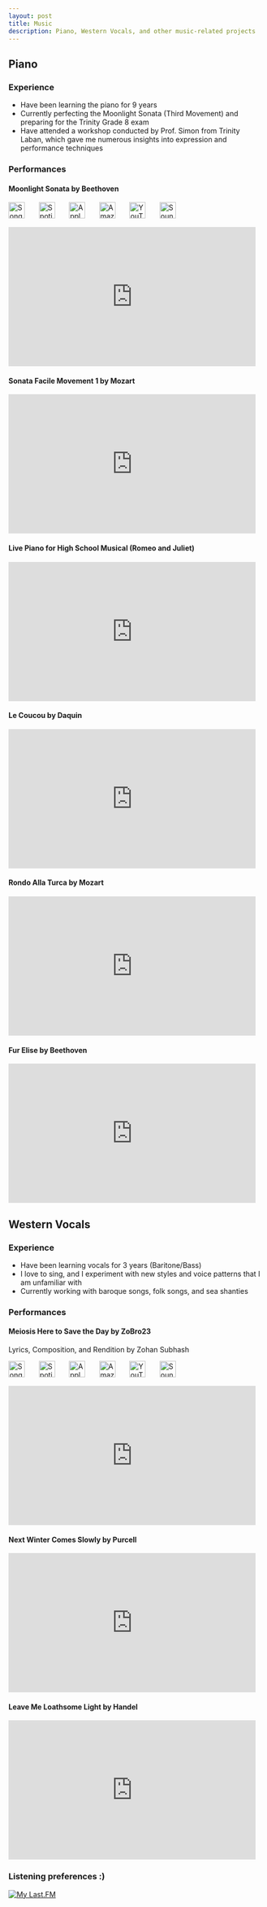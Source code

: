 ```yaml
---
layout: post
title: Music
description: Piano, Western Vocals, and other music-related projects
---
```

## Piano
### Experience
- Have been learning the piano for 9 years
- Currently perfecting the Moonlight Sonata (Third Movement) and preparing for the Trinity Grade 8 exam
- Have attended a workshop conducted by Prof. Simon from Trinity Laban, which gave me numerous insights into expression and performance techniques

### Performances
#### Moonlight Sonata by Beethoven

<p align="left">
  <a href="https://album.link/moonlight-sonata"><img style="margin: 0px; display: inline;" width="32px" title="SongLink" src="https://i.imgur.com/pfBS0xC.png"/></a>
  &#8287;&#8287;&#8287;&#8287;&#8287;
  <a href="https://open.spotify.com/album/7KRevugUlgGQqXYP6PxDfQ"><img style="margin: 0px; display: inline;" width="32px" title="Spotify" src="https://i.imgur.com/UTw76o4.png"></a>
  &#8287;&#8287;&#8287;&#8287;&#8287;
  <a href="https://geo.music.apple.com/in/album/_/1667277697?mt=1&app=music&ls=1&at=1000lHKX&ct=odesli_http&itscg=30200&itsct=odsl_m"><img style="margin: 0px; display: inline;" width="32px" title="Apple Music" src="https://i.imgur.com/JvX3OIp.png"></a>
  &#8287;&#8287;&#8287;&#8287;&#8287;
  <a href="https://music.amazon.com/albums/B0BSVFLV7L"><img style="margin: 0px; display: inline;" width="32px" title="Amazon Music" src="https://i.imgur.com/HFzqj4h.png"></a>
  &#8287;&#8287;&#8287;&#8287;&#8287;
  <a href="https://music.youtube.com/playlist?list=OLAK5uy_kjBmuKr8IUs7hx6pBgYgimz36u01cdhbA"><img style="margin: 0px; display: inline;" width="32px" title="YouTube" src="https://i.imgur.com/oPN1zuZ.png"></a>
  &#8287;&#8287;&#8287;&#8287;&#8287;
  <a href="https://soundcloud.com/zobro23/sets/moonlight-sonata"><img style="margin: 0px; display: inline;" width="32px" title="SoundCloud" src="https://i.imgur.com/jAIlfwk.png"></a>
  &#8287;&#8287;&#8287;&#8287;&#8287;
</p>

<iframe width="487" height="274" src="https://www.youtube.com/embed/P0Xs4BXAKcs" title="Beethoven's Moonlight Sonata @zobro23" frameborder="0" allow="accelerometer; autoplay; clipboard-write; encrypted-media; gyroscope; picture-in-picture" allowfullscreen></iframe>

#### Sonata Facile Movement 1 by Mozart

<iframe width="487" height="274" src="https://www.youtube.com/embed/s18RzRwRuX0" title="Mozart and Beethoven - Sonata Facile in C, Turkish March, Fur Elise" frameborder="0" allow="accelerometer; autoplay; clipboard-write; encrypted-media; gyroscope; picture-in-picture" allowfullscreen></iframe>

#### Live Piano for High School Musical (Romeo and Juliet)

<iframe width="487" height="274" src="https://www.youtube.com/embed/RiEvr4yPIds" title="Zohan's live piano for high school musical - Romeo and Juliet - Jan 2020" frameborder="0" allow="accelerometer; autoplay; clipboard-write; encrypted-media; gyroscope; picture-in-picture" allowfullscreen></iframe>

#### Le Coucou by Daquin

<iframe width="487" height="274" src="https://www.youtube.com/embed/2IgJMioWUgI" title="Le Coucou - Louis-Claude Daquin" frameborder="0" allow="accelerometer; autoplay; clipboard-write; encrypted-media; gyroscope; picture-in-picture" allowfullscreen></iframe>

#### Rondo Alla Turca by Mozart

<iframe width="487" height="274" src="https://www.youtube.com/embed/zEO4vtLZ7sQ" title="Rondo Alla Turca (Turkish March)- Mozart" frameborder="0" allow="accelerometer; autoplay; clipboard-write; encrypted-media; gyroscope; picture-in-picture" allowfullscreen></iframe>

#### Fur Elise by Beethoven

<iframe width="487" height="274" src="https://www.youtube.com/embed/llzPnF4Nv-0" title="Beethoven - Fur Elise" frameborder="0" allow="accelerometer; autoplay; clipboard-write; encrypted-media; gyroscope; picture-in-picture" allowfullscreen></iframe>

## Western Vocals
### Experience
- Have been learning vocals for 3 years (Baritone/Bass)
- I love to sing, and I experiment with new styles and voice patterns that I am unfamiliar with
- Currently working with baroque songs, folk songs, and sea shanties

### Performances
#### Meiosis Here to Save the Day by ZoBro23
Lyrics, Composition, and Rendition by Zohan Subhash

<p align="left">
  <a href="https://song.link/meiosis-here-to-save-the-day"><img style="margin: 0px; display: inline;" width="32px" title="SongLink" src="https://i.imgur.com/pfBS0xC.png"/></a>
  &#8287;&#8287;&#8287;&#8287;&#8287;
  <a href="https://open.spotify.com/track/1zcO7q4SbMcw96ZLPysQop"><img style="margin: 0px; display: inline;" width="32px" title="Spotify" src="https://i.imgur.com/UTw76o4.png"></a>
  &#8287;&#8287;&#8287;&#8287;&#8287;
  <a href="https://geo.music.apple.com/in/album/_/1654967788?i=1654967790&mt=1&app=music&ls=1&at=1000lHKX&ct=odesli_http&itscg=30200&itsct=odsl_m"><img style="margin: 0px; display: inline;" width="32px" title="Apple Music" src="https://i.imgur.com/JvX3OIp.png"></a>
  &#8287;&#8287;&#8287;&#8287;&#8287;
  <a href="https://music.amazon.com/albums/B0BMW2DKVM?trackAsin=B0BMW1HC9D"><img style="margin: 0px; display: inline;" width="32px" title="Amazon Music" src="https://i.imgur.com/HFzqj4h.png"></a>
  &#8287;&#8287;&#8287;&#8287;&#8287;
  <a href="https://music.youtube.com/watch?v=cPjqfA-JVZQ"><img style="margin: 0px; display: inline;" width="32px" title="YouTube" src="https://i.imgur.com/oPN1zuZ.png"></a>
  &#8287;&#8287;&#8287;&#8287;&#8287;
  <a href="https://soundcloud.com/zobro23/meiosis-here-to-save-the-day"><img style="margin: 0px; display: inline;" width="32px" title="SoundCloud" src="https://i.imgur.com/jAIlfwk.png"></a>
  &#8287;&#8287;&#8287;&#8287;&#8287;
</p>

<iframe width="487" height="274" src="https://www.youtube.com/embed/hRujslFcq0g" title="Meiosis Here to Save the Day" frameborder="0" allow="accelerometer; autoplay; clipboard-write; encrypted-media; gyroscope; picture-in-picture" allowfullscreen></iframe>

#### Next Winter Comes Slowly by Purcell

<iframe width="487" height="274" src="https://www.youtube.com/embed/cbzQ8dzQZlU" title="Next, Winter Comes Slowly" frameborder="0" allow="accelerometer; autoplay; clipboard-write; encrypted-media; gyroscope; picture-in-picture" allowfullscreen></iframe>

#### Leave Me Loathsome Light by Handel

<iframe width="487" height="274" src="https://www.youtube.com/embed/0wsDWLHKqxU" title="Leave Me, Loathsome Light!" frameborder="0" allow="accelerometer; autoplay; clipboard-write; encrypted-media; gyroscope; picture-in-picture" allowfullscreen></iframe>

### Listening preferences :)
<p align="left">
    <a href="https://www.last.fm/user/ZoBro23"><img style="margin: 0px;" width="" alt="My Last.FM" title="My Last.FM" src="https://lastfm-recently-played.vercel.app/api?user=ZoBro23"/></a>
</p>